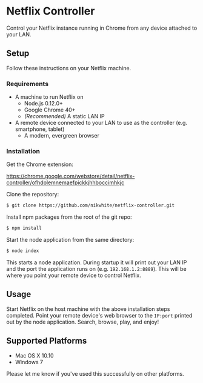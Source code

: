# Netflix Controller #
Control your Netflix instance running in Chrome from any device attached to your LAN.

## Setup 

Follow these instructions on your Netflix machine.

### Requirements  

* A machine to run Netflix on
	* Node.js 0.12.0+
	* Google Chrome 40+
	* _(Recommended)_ A static LAN IP
* A remote device connected to your LAN to use as the controller (e.g. smartphone, tablet)
	* A modern, evergreen browser

### Installation 

Get the Chrome extension:

https://chrome.google.com/webstore/detail/netflix-controller/ofhdolemnemaefpickkjhhboccimhkjc

Clone the repository:

```bash
$ git clone https://github.com/nikwhite/netflix-controller.git
```

Install npm packages from the root of the git repo:

```bash
$ npm install 
```

Start the node application from the same directory:

```bash
$ node index
```

This starts a node application. During startup it will print out your LAN IP and the port the application runs on (e.g. `192.168.1.2:8889`). This will be where you point your remote device to control Netflix.

## Usage 

Start Netflix on the host machine with the above installation steps completed. Point your remote device's web browser to the `IP:port` printed out by the node application. Search, browse, play, and enjoy!

## Supported Platforms 

* Mac OS X 10.10
* Windows 7 

Please let me know if you've used this successfully on other platforms.

